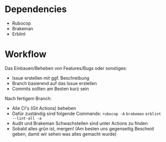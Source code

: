 # Dependencies
  * Rubocop
  * Brakeman
  * Erblint

# Workflow

Das Einbauen/Beheben von Features/Bugs oder sonstiges:
  * Issue erstellen mit ggf. Beschreibung
  * Branch basierend auf das Issue erstellen
  * Commits sollten am Besten kurz sein

Nach fertigem Branch:
  * Alle CI's (Git Actions) beheben
  * Dafür zuständig sind folgende Commands:
    `rubocop -A`
    `brakeman`
    `erblint --lint-all -a`
  * Audit und Brakeman Schwachstellen sind unter Actions zu finden
  * Sobald alles grün ist, mergen! (Am besten uns gegenseitig Bescheid geben, damit wir sehen was alles gemacht wurde) 
